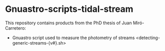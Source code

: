 # Gnuastro-scripts-tidal-stream 
This repository contains products from the PhD thesis of Juan Miró-Carretero: 
- Gnuastro script used to measure the photometry of streams <detecting-generic-streams-{v#}.sh>
